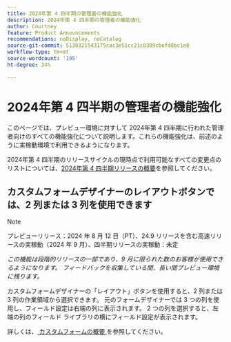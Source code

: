 ```yaml
---
title: 2024年第 4 四半期の管理者の機能強化
description: 2024年第 4 四半期の管理者の機能強化
author: Courtney
feature: Product Announcements
recommendations: noDisplay, noCatalog
source-git-commit: 5138321543175cac3e51cc21c8309cbefd8bc1e8
workflow-type: tm+mt
source-wordcount: '195'
ht-degree: 34%

---
```


# 2024年第 4 四半期の管理者の機能強化

このページでは、プレビュー環境に対すして 2024年第 4 四半期に行われた管理者向けのすべての機能強化について説明します。これらの機能強化は、前述のように実稼動環境で利用できるようになります。

2024年第 4 四半期のリリースサイクルの現時点で利用可能なすべての変更点のリストについては、[2024年第 4 四半期リリースの概要](/help/quicksilver/product-announcements/product-releases/24-q4-release-activity/24-q4-release-overview.md)を参照してください。

## カスタムフォームデザイナーのレイアウトボタンでは、2 列または 3 列を使用できます

>[!NOTE]
>
>プレビューリリース：2024 年 8 月 12 日（PT）、24.9 リリースを含む高速リリースの実稼動（2024 年 9 月）、四半期リリースの実稼動：未定
>
>_この機能は段階的リリースの一部であり、9 月に限られた数のお客様が使用できるようになります。 フィードバックを収集している間、長い間プレビュー環境に残ります。_

カスタムフォームデザイナーの「レイアウト」ボタンを使用すると、2 列または 3 列の作業領域から選択できます。 元のフォームデザイナーでは 3 つの列を使用し、フィールド設定は右端の列に表示されます。 2 つの列を選択すると、左端の列のフィールド ライブラリの横にフィールド設定が表示されます。

詳しくは、[ カスタムフォームの概要 ](/help/quicksilver/administration-and-setup/customize-workfront/create-manage-custom-forms/custom-forms-overview.md) を参照してください。